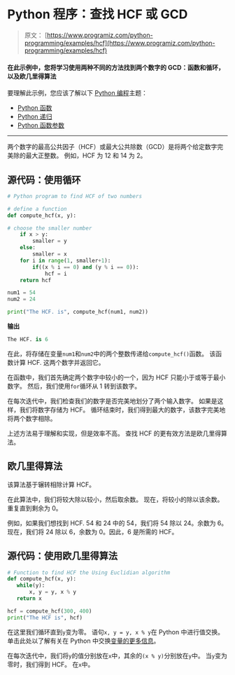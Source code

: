 # Python 程序：查找 HCF 或 GCD

> 原文： [https://www.programiz.com/python-programming/examples/hcf](https://www.programiz.com/python-programming/examples/hcf)

#### 在此示例中，您将学习使用两种不同的方法找到两个数字的 GCD：函数和循环，以及欧几里得算法

要理解此示例，您应该了解以下 [Python 编程](/python-programming "Python tutorial")主题：

*   [Python 函数](/python-programming/function)
*   [Python 递归](/python-programming/recursion)
*   [Python 函数参数](/python-programming/function-argument)

* * *

两个数字的最高公共因子（HCF）或最大公共除数（GCD）是将两个给定数字完美除的最大正整数。 例如，HCF 为 12 和 14 为 2。

## 源代码：使用循环

```py
# Python program to find HCF of two numbers

# define a function
def compute_hcf(x, y):

# choose the smaller number
    if x > y:
        smaller = y
    else:
        smaller = x
    for i in range(1, smaller+1):
        if((x % i == 0) and (y % i == 0)):
            hcf = i 
    return hcf

num1 = 54 
num2 = 24

print("The HCF. is", compute_hcf(num1, num2)) 
```

**输出**

```py
The HCF. is 6

```

在此，将存储在变量`num1`和`num2`中的两个整数传递给`compute_hcf()`函数。 该函数计算 HCF. 这两个数字并返回它。

在函数中，我们首先确定两个数字中较小的一个，因为 HCF 只能小于或等于最小数字。 然后，我们使用`for`循环从 1 转到该数字。

在每次迭代中，我们检查我们的数字是否完美地划分了两个输入数字。 如果是这样，我们将数字存储为 HCF。 循环结束时，我们得到最大的数字，该数字完美地将两个数字相除。

上述方法易于理解和实现，但是效率不高。 查找 HCF 的更有效方法是欧几里得算法。

## 欧几里得算法

该算法基于辗转相除计算 HCF。

在此算法中，我们将较大除以较小，然后取余数。 现在，将较小的除以该余数。 重复直到剩余为 0。

例如，如果我们想找到 HCF. 54 和 24 中的 54，我们将 54 除以 24。余数为 6。现在，我们将 24 除以 6，余数为 0。因此，6 是所需的 HCF。

## 源代码：使用欧几里得算法

```py
# Function to find HCF the Using Euclidian algorithm
def compute_hcf(x, y):
   while(y):
       x, y = y, x % y
   return x

hcf = compute_hcf(300, 400)
print("The HCF is", hcf)
```

在这里我们循环直到`y`变为零。 语句`x, y = y, x % y`在 Python 中进行值交换。 单击此处以了解有关在 Python 中交换[变量的更多信息](/python-programming/examples/swap-variables "Source Code to Swap Variables")。

在每次迭代中，我们将`y`的值分别放在`x`中，其余的`(x % y)`分别放在`y`中。 当`y`变为零时，我们得到 HCF。 在`x`中。